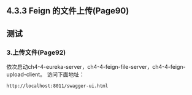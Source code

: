 
## 4.3.3 Feign 的文件上传(Page90)

## 测试

### 3.上传文件(Page92)
依次启动ch4-4-eureka-server，ch4-4-feign-file-server，ch4-4-feign-upload-client。
访问下面地址：
```
http://localhost:8011/swagger-ui.html
```





